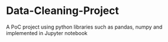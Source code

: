 # Data-Cleaning-Project
A PoC project using python libraries such as pandas, numpy and implemented in Jupyter notebook
